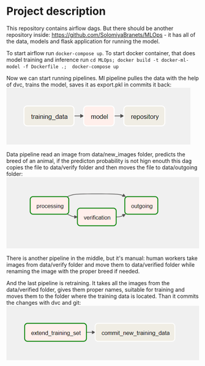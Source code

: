 # Project description

This repository contains airflow dags.
But there should be another repository inside: https://github.com/SolomiyaBranets/MLOps - it has all of the data, models and flask application for running the model.

To start airflow run ```docker-compose up```.
To start docker container, that does model training and inference run ```cd MLOps; docker build -t docker-ml-model -f Dockerfile .;  docker-compose up```

Now we can start running pipelines.
Ml pipeline pulles the data with the help of dvc, trains the model, saves it as export.pkl in commits it back:
![Diagram](ml_pipeline.PNG)

Data pipeline read an image from data/new_images folder, predicts the breed of an animal, if the predicton probability is not hign enouth this dag copies the file to data/verify folder and then moves the file to data/outgoing folder:
![Diagram](data_pipeline.PNG)

There is another pipeline in the middle, but it's manual: human workers take images from data/verify folder and move them to data/verified folder while renaming the image with the proper breed if needed.

And the last pipeline is retraining. It takes all the images from the data/verified folder, gives them proper names, suitable for training and moves them to the folder where the training data is located. Than it commits the changes with dvc and git:
![Diagram](retraining_pipeline.PNG)
